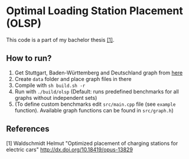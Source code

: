 # Optimal Loading Station Placement (OLSP)
This code is a part of my bachelor thesis [[1]](#1).
## How to run?

1. Get Stuttgart, Baden-Württemberg and Deutschland graph from [here](https://fmi.uni-stuttgart.de/alg/research/stuff/)
2. Create `data` folder and place graph files in there
3. Compile with `sh build.sh -r`
4. Run with `./build/olsp` (Default: runs predefined benchmarks for all graphs without independent sets)
5. (To define custom benchmarks edit `src/main.cpp` file (see `example` function). Available graph functions can be found in `src/graph.h`)

## References

<a id="1">[1]</a> 
Waldschmidt Helmut
"Optimized placement of charging stations for electric cars"
http://dx.doi.org/10.18419/opus-13829
